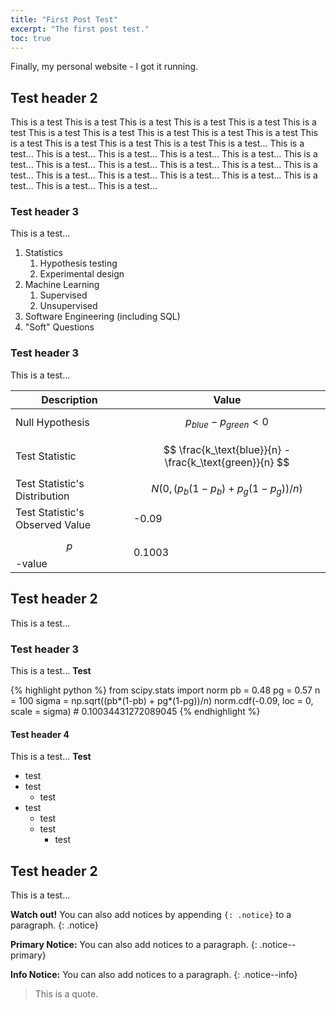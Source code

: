 ```yaml
---
title: "First Post Test"
excerpt: "The first post test."
toc: true
---
```


Finally, my personal website - I got it running. 

## Test header 2

This is a test This is a test This is a test This is a test This is a test This is a test This is a test This is a test This is a test This is a test This is a test This is a test This is a test This is a test This is a test This is a test... This is a test... This is a test... This is a test... This is a test... This is a test... This is a test... This is a test... This is a test... This is a test... This is a test... This is a test... This is a test... This is a test... This is a test... This is a test... This is a test... This is a test... This is a test... 


### Test header 3 

This is a test... 

1. Statistics
    1. Hypothesis testing 
    2. Experimental design
2. Machine Learning
    1. Supervised 
    2. Unsupervised
3. Software Engineering (including SQL)
4. "Soft" Questions

### Test header 3 

This is a test... 

| Description | Value |
|-------------|-------|
| Null Hypothesis| $$p_{blue} - p_{green} < 0$$ |
| Test Statistic | $$ \frac{k_\text{blue}}{n} - \frac{k_\text{green}}{n} $$ |
| Test Statistic's Distribution | $$N(0, (p_b(1-p_b) + p_g(1-p_g)) / n)$$ |
| Test Statistic's Observed Value | -0.09 |
| $$p$$-value | 0.1003 |

## Test header 2

This is a test... 

### Test header 3 

This is a test... **Test** 

{% highlight python %}
from scipy.stats import norm
pb = 0.48
pg = 0.57
n = 100
sigma = np.sqrt((pb*(1-pb) + pg*(1-pg))/n)
norm.cdf(-0.09, loc = 0, scale = sigma) # 0.10034431272089045
{% endhighlight %}

#### Test header 4 

This is a test... **Test** 

- test 
- test 
  - test 
- test 
    - test 
    - test 
      - test 

## Test header 2 

This is a test...

**Watch out!** You can also add notices by appending `{: .notice}` to a paragraph.
{: .notice}

**Primary Notice:** You can also add notices to a paragraph.
{: .notice--primary}

**Info Notice:** You can also add notices to a paragraph.
{: .notice--info}

> This is a quote.
